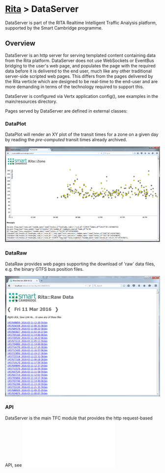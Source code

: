 # [Rita](https://github.com/ijl20/tfc_server) &gt; DataServer

DataServer is part of the RITA Realtime Intelligent Traffic Analysis platform,
supported by the Smart Cambridge programme.

## Overview

DataServer is an http server for serving templated content containing data from
the Rita platform. DataServer does not use WebSockets or EventBus bridging to the
user's web page, and populates the page with the required data before it is
delivered to the end user, much like any other traditional server-side scripted
web pages. This differs from the pages delivered by the Rita verticle which are
designed to be real-time to the end-user and are more demanding in terms of the
technology required to support this.

DataServer is configured via Vertx application config(), see examples in the
main/resources directory.

Pages served by DataServer are defined in external classes:

### DataPlot

DataPlot will render an XY plot of the transit times for a zone on a given day by
reading the *pre-computed* transit times already archived.

![DataPlot screenshot](../../../../../../../../images/zone_plot_screenshot.png)

### DataRaw

DataRaw provides web pages supporting the download of 'raw' data files, e.g.
the binary GTFS bus position files.

![DataRaw screenshot](../../../../../../../../images/raw_day_screenshot.png)

### API

DataServer is the main TFC module that provides the http request-based API, see
![API Readme](../../../../../../../../README_API.md)

